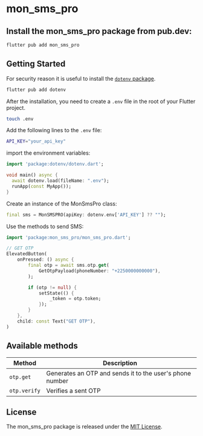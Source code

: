 # mon_sms_pro

## Install the mon_sms_pro package from pub.dev:

```bash
flutter pub add mon_sms_pro
```

## Getting Started

For security reason it is useful to install the [`dotenv` package](https://pub.dev/packages/dotenv).

```bash
flutter pub add dotenv
```

After the installation, you need to create a `.env` file in the root of your Flutter project.

```bash
touch .env
```

Add the following lines to the `.env` file:

```bash
API_KEY="your_api_key"
```

import the environment variables:

```dart
import 'package:dotenv/dotenv.dart';

void main() async {
  await dotenv.load(fileName: ".env");
  runApp(const MyApp());
}
```

Create an instance of the MonSmsPro class:

```dart
final sms = MonSMSPRO(apiKey: dotenv.env['API_KEY'] ?? "");
```

Use the methods to send SMS:

```dart
import 'package:mon_sms_pro/mon_sms_pro.dart';

// GET OTP
ElevatedButton(
    onPressed: () async {
        final otp = await sms.otp.get(
            GetOtpPayload(phoneNumber: "+2250000000000"),
        );

        if (otp != null) {
            setState(() {
                _token = otp.token;
            });
        }
    },
    child: const Text("GET OTP"),
)
```

## Available methods

| Method       | Description                                              |
| ------------ | -------------------------------------------------------- |
| `otp.get`    | Generates an OTP and sends it to the user's phone number |
| `otp.verify` | Verifies a sent OTP                                      |

## License

The mon_sms_pro package is released under the [MIT License](https://opensource.org/licenses/MIT).
